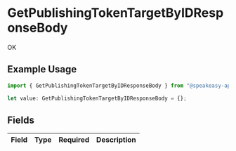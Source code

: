 # GetPublishingTokenTargetByIDResponseBody

OK

## Example Usage

```typescript
import { GetPublishingTokenTargetByIDResponseBody } from "@speakeasy-api/speakeasy-client-sdk-typescript/sdk/models/operations";

let value: GetPublishingTokenTargetByIDResponseBody = {};
```

## Fields

| Field       | Type        | Required    | Description |
| ----------- | ----------- | ----------- | ----------- |